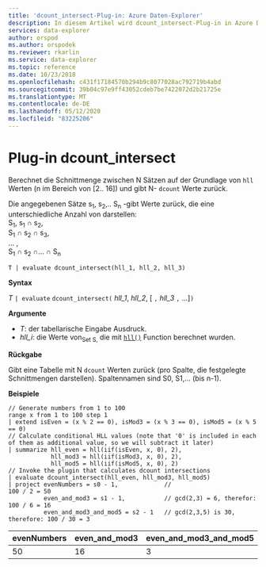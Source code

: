 ```yaml
---
title: 'dcount_intersect-Plug-in: Azure Daten-Explorer'
description: In diesem Artikel wird dcount_intersect-Plug-in in Azure Daten-Explorer beschrieben.
services: data-explorer
author: orspod
ms.author: orspodek
ms.reviewer: rkarlin
ms.service: data-explorer
ms.topic: reference
ms.date: 10/23/2018
ms.openlocfilehash: c431f17184570b294b9c8077028ac792719b4abd
ms.sourcegitcommit: 39b04c97e9ff43052cdeb7be7422072d2b21725e
ms.translationtype: MT
ms.contentlocale: de-DE
ms.lasthandoff: 05/12/2020
ms.locfileid: "83225206"
---
```

# <a name="dcount_intersect-plugin"></a>Plug-in dcount_intersect

Berechnet die Schnittmenge zwischen N Sätzen auf der Grundlage von `hll` Werten (n im Bereich von [2.. 16]) und gibt N- `dcount` Werte zurück.

Die angegebenen Sätze s<sub>1</sub>, s<sub>2</sub>,.. S<sub>n</sub> -gibt Werte zurück, die eine unterschiedliche Anzahl von darstellen:  
S<sub>1</sub>, s<sub>1</sub> ∩ s<sub>2</sub>,  
S<sub>1</sub> ∩ s<sub>2</sub> ∩ s<sub>3</sub>,  
... ,  
S<sub>1</sub> ∩ s<sub>2</sub> ∩... ∩ S<sub>n</sub>

    T | evaluate dcount_intersect(hll_1, hll_2, hll_3)

**Syntax**

*T* `| evaluate` `dcount_intersect(` *hll_1*, *hll_2*, [ `,` *hll_3* `,` ...]`)`

**Argumente**

* *T*: der tabellarische Eingabe Ausdruck.
* *hll_i*: die Werte von<sub>Set S,</sub> die mit [`hll()`](./hll-aggfunction.md) Function berechnet wurden.

**Rückgabe**

Gibt eine Tabelle mit N `dcount` Werten zurück (pro Spalte, die festgelegte Schnittmengen darstellen).
Spaltennamen sind S0, S1,... (bis n-1).

**Beispiele**

<!-- csl: https://help.kusto.windows.net/Samples -->
```kusto
// Generate numbers from 1 to 100
range x from 1 to 100 step 1
| extend isEven = (x % 2 == 0), isMod3 = (x % 3 == 0), isMod5 = (x % 5 == 0)
// Calculate conditional HLL values (note that '0' is included in each of them as additional value, so we will subtract it later)
| summarize hll_even = hll(iif(isEven, x, 0), 2),
            hll_mod3 = hll(iif(isMod3, x, 0), 2),
            hll_mod5 = hll(iif(isMod5, x, 0), 2) 
// Invoke the plugin that calculates dcount intersections         
| evaluate dcount_intersect(hll_even, hll_mod3, hll_mod5)
| project evenNumbers = s0 - 1,             //                             100 / 2 = 50
          even_and_mod3 = s1 - 1,           // gcd(2,3) = 6, therefor:     100 / 6 = 16
          even_and_mod3_and_mod5 = s2 - 1   // gcd(2,3,5) is 30, therefore: 100 / 30 = 3 
```

|evenNumbers|even_and_mod3|even_and_mod3_and_mod5|
|---|---|---|
|50|16|3|